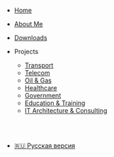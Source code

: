 * [Home](/en/)
* [About Me](/en/about.md)
* [Downloads](/en/downloads.md)


* Projects
  * [Transport](/en/projects/transport.md)
  * [Telecom](/en/projects/telecom.md)
  * [Oil & Gas](/en/projects/oilgas.md)
  * [Healthcare](/en/projects/healthcare.md)
  * [Government](/en/projects/gov.md)
  * [Education & Training](/en/projects/education.md)
  * [IT Architecture & Consulting](/en/projects/consulting.md)

<br>
<br>

* [:ru: Русская версия](/ru/)
